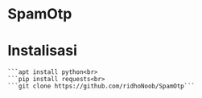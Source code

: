 # SpamOtp

# Instalisasi <br>
```apt install git <br>
```apt install python<br>
```pip install requests<br>
```git clone https://github.com/ridhoNoob/SpamOtp```
